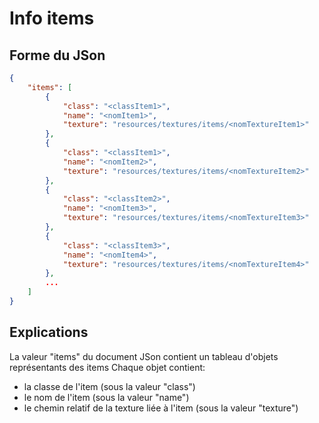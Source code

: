 # Info items
## Forme du JSon
```json
{
    "items": [
        {
            "class": "<classItem1>",
            "name": "<nomItem1>",
            "texture": "resources/textures/items/<nomTextureItem1>"
        },
        {
            "class": "<classItem1>",
            "name": "<nomItem2>",
            "texture": "resources/textures/items/<nomTextureItem2>"
        },
        {
            "class": "<classItem2>",
            "name": "<nomItem3>",
            "texture": "resources/textures/items/<nomTextureItem3>"
        },
        {
            "class": "<classItem3>",
            "name": "<nomItem4>",
            "texture": "resources/textures/items/<nomTextureItem4>"
        },
        ...
    ]
}
```
## Explications
La valeur "items" du document JSon contient un tableau d'objets représentants des items
Chaque objet contient:
 - la classe de l'item (sous la valeur "class")
 - le nom de l'item (sous la valeur "name")
 - le chemin relatif de la texture liée à l'item (sous la valeur "texture")
